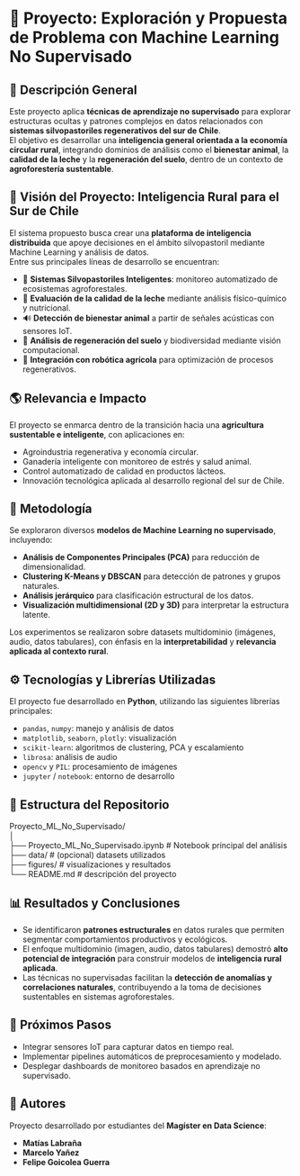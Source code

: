 # 🧠 Proyecto: Exploración y Propuesta de Problema con Machine Learning No Supervisado

## 📘 Descripción General

Este proyecto aplica **técnicas de aprendizaje no supervisado** para explorar estructuras ocultas y patrones complejos en datos relacionados con **sistemas silvopastoriles regenerativos del sur de Chile**.  
El objetivo es desarrollar una **inteligencia general orientada a la economía circular rural**, integrando dominios de análisis como el **bienestar animal**, la **calidad de la leche** y la **regeneración del suelo**, dentro de un contexto de **agroforestería sustentable**.

## 🎯 Visión del Proyecto: Inteligencia Rural para el Sur de Chile

El sistema propuesto busca crear una **plataforma de inteligencia distribuida** que apoye decisiones en el ámbito silvopastoril mediante Machine Learning y análisis de datos.  
Entre sus principales líneas de desarrollo se encuentran:

- 🌳 **Sistemas Silvopastoriles Inteligentes**: monitoreo automatizado de ecosistemas agroforestales.  
- 🥛 **Evaluación de la calidad de la leche** mediante análisis físico-químico y nutricional.  
- 🔊 **Detección de bienestar animal** a partir de señales acústicas con sensores IoT.  
- 🌱 **Análisis de regeneración del suelo** y biodiversidad mediante visión computacional.  
- 🤖 **Integración con robótica agrícola** para optimización de procesos regenerativos.

## 🌎 Relevancia e Impacto

El proyecto se enmarca dentro de la transición hacia una **agricultura sustentable e inteligente**, con aplicaciones en:

- Agroindustria regenerativa y economía circular.  
- Ganadería inteligente con monitoreo de estrés y salud animal.  
- Control automatizado de calidad en productos lácteos.  
- Innovación tecnológica aplicada al desarrollo regional del sur de Chile.  

## 🧠 Metodología

Se exploraron diversos **modelos de Machine Learning no supervisado**, incluyendo:

- **Análisis de Componentes Principales (PCA)** para reducción de dimensionalidad.  
- **Clustering K-Means y DBSCAN** para detección de patrones y grupos naturales.  
- **Análisis jerárquico** para clasificación estructural de los datos.  
- **Visualización multidimensional (2D y 3D)** para interpretar la estructura latente.  

Los experimentos se realizaron sobre datasets multidominio (imágenes, audio, datos tabulares), con énfasis en la **interpretabilidad** y **relevancia aplicada al contexto rural**.

## ⚙️ Tecnologías y Librerías Utilizadas

El proyecto fue desarrollado en **Python**, utilizando las siguientes librerías principales:

- `pandas`, `numpy`: manejo y análisis de datos  
- `matplotlib`, `seaborn`, `plotly`: visualización  
- `scikit-learn`: algoritmos de clustering, PCA y escalamiento  
- `librosa`: análisis de audio  
- `opencv` y `PIL`: procesamiento de imágenes  
- `jupyter` / `notebook`: entorno de desarrollo  

## 📂 Estructura del Repositorio

Proyecto_ML_No_Supervisado/  
│  
├── Proyecto_ML_No_Supervisado.ipynb # Notebook principal del análisis  
├── data/ # (opcional) datasets utilizados  
├── figures/ # visualizaciones y resultados  
└── README.md # descripción del proyecto  


## 📊 Resultados y Conclusiones

- Se identificaron **patrones estructurales** en datos rurales que permiten segmentar comportamientos productivos y ecológicos.  
- El enfoque multidominio (imagen, audio, datos tabulares) demostró **alto potencial de integración** para construir modelos de **inteligencia rural aplicada**.  
- Las técnicas no supervisadas facilitan la **detección de anomalías y correlaciones naturales**, contribuyendo a la toma de decisiones sustentables en sistemas agroforestales.  

## 🚀 Próximos Pasos

- Integrar sensores IoT para capturar datos en tiempo real.  
- Implementar pipelines automáticos de preprocesamiento y modelado.  
- Desplegar dashboards de monitoreo basados en aprendizaje no supervisado.  

## 👥 Autores

Proyecto desarrollado por estudiantes del **Magíster en Data Science**:


- **Matías Labraña**    
- **Marcelo Yañez**  
- **Felipe Goicolea Guerra** 
